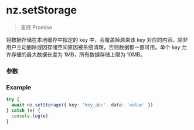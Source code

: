# nz.setStorage

> <Icon type="success" /> 支持 Promise

将数据存储在本地缓存中指定的 key 中，会覆盖掉原来该 key 对应的内容。除非用户主动删除或因存储空间原因被系统清理，否则数据都一直可用。单个 key 允许存储的最大数据长度为 1MB，所有数据存储上限为 10MB。

### 参数

<Props :data="props" options />

### Example

```ts
try {
  await nz.setStorage({ key: 'key_abc', data: 'value' })
} catch (e) {
  console.log(e)
}
```

<script setup>
const props = [
    {
        name: "key", 
        type: "string",
        default: "",
        required: true, 
        desc: "本地缓存中指定的 key", 
        version: "0.1.0"
    },
    {
        name: "data", 
        type: "any",
        default: "",
        required: true, 
        desc: "需要存储的内容。只支持原生类型、Date、及能够通过 JSON.stringify 序列化的对象", 
        version: "0.1.0"
    },
]
</script>
